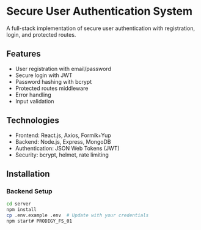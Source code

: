 # Secure User Authentication System

A full-stack implementation of secure user authentication with registration, login, and protected routes.

## Features
- User registration with email/password
- Secure login with JWT
- Password hashing with bcrypt
- Protected routes middleware
- Error handling
- Input validation

## Technologies
- Frontend: React.js, Axios, Formik+Yup
- Backend: Node.js, Express, MongoDB
- Authentication: JSON Web Tokens (JWT)
- Security: bcrypt, helmet, rate limiting

## Installation

### Backend Setup
```bash
cd server
npm install
cp .env.example .env  # Update with your credentials
npm start# PRODIGY_FS_01
